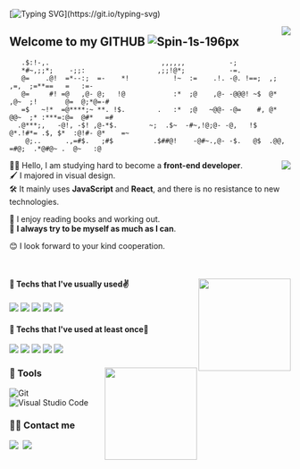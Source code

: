 [![Typing SVG](https://readme-typing-svg.herokuapp.com?font=Anton&size=30&color=5B7683&width=550&lines=Hello%2C+I'm++Juhwan+Lee+(*%CB%8A%E1%B5%95%CB%8B*)%EF%BE%89;I'm+a+front-end+developer+who+always+tries)](https://git.io/typing-svg)

<img align='right' src="https://hits.seeyoufarm.com/api/count/incr/badge.svg?url=https%3A%2F%2Fgithub.com%2FJuhwanLeeKR&count_bg=%238D9C9F&title_bg=%232F2929&icon=mailchimp.svg&icon_color=%23FFFFFF&title=WELCOME&edge_flat=false)](https://github.com/JuhwanLeeKR">

## Welcome to my GITHUB ![Spin-1s-196px](https://user-images.githubusercontent.com/87694150/162137332-caf80bca-22bb-458c-b3da-9ccdbbc640c7.svg)


```
   .$:!-,.                            ,,,,,,           -;                                       
   *#~,;;*;    -;;:                  ,;;!@*;           -=.                                       
   @=    .@!  =*--:;  =-    *!           !~  :=    .!. -@. !==;  ,;      ,=,  ;=**==   =   :=-   
   @=     #! =@   ,@- @;   !@            :*  ;@    ,@- -@@@! ~$  @*  ,@~  ;!       @=  @;*@=-#   
   =$   ~!*  =@****;~ **. !$.        .   :*  ;@   ~@@- -@=    #, @*  @@~  ;* :***=:@=  @#*   =#   
  .@***;,   -@!, -$! ,@-*$.        ~;  .$~  -#~,!@;@- -@,   !$  @*.!#*= .$, $*  :@!#- @*    =~   
    @;..      .,=#$.   ;#$          .$##@!    -@#~.,@- -$.   @$  .@@,  =#@;  .*@#@~ .  @~   :@   
```
<img align='right' src="http://mazassumnida.wtf/api/v2/generate_badge?boj=dev_juhwan">


<div>

  
🧑‍💻 Hello, I am studying hard to become a __front-end developer__.<br/>
🖌️ I majored in visual design. <br/>
🛠️ It mainly uses __JavaScript__ and __React__, and there is no resistance to new technologies.


📖 I enjoy reading books and working out. <br/>
💪 __I always try to be myself as much as I can__.

😊 I look forward to your kind cooperation.

  
<br/>
  
</div>




  
<!--  -->

<div align='left'>

<img align='right' src="https://github-readme-stats.vercel.app/api/top-langs/?username=juhwanleekr&show_icons=true&hide_border=true&title_color=004386&icon_color=004386&layout=compact&theme=tokyonight" height="165">
  

#### 📍 Techs that I've usually used✌️
  
<img src="https://img.shields.io/badge/html5-E34F26?style=for-the-badge&logo=html5&logoColor=white">
<img src="https://img.shields.io/badge/CSS-1572B6?style=for-the-badge&logo=CSS3&logoColor=white">
<img src="https://img.shields.io/badge/JavaScript-f7ea00?style=for-the-badge&logo=JavaScript&logoColor=black">
<img src="https://img.shields.io/badge/Python-3766AB?style=for-the-badge&logo=Python&logoColor=white"/>
<img src="https://img.shields.io/badge/react-blueviolet?style=for-the-badge&logo=react&logoColor=white">
<br/>
  
  #### 📍 Techs that I've used at least once🙂
  
<img src="https://img.shields.io/badge/jQuery-0769AD?style=for-the-badge&logo=jQuery&logoColor=white"/>
<img src="https://img.shields.io/badge/Flask-00c6d1?style=for-the-badge&logo=Flask&logoColor=white"/>
<img src="https://img.shields.io/badge/Sass-CC6699?style=for-the-badge&logo=Sass&logoColor=white"/>
<img src="https://img.shields.io/badge/AWS%20EC2-232F3E?style=for-the-badge&logo=AmazonAWS&logoColor=white"/>
<img src="https://img.shields.io/badge/MongoDB-47A248?style=for-the-badge&logo=MongoDB&logoColor=white"/>
  
  
</div>
  
<div align='left'>
<img align='right' src="https://github-readme-stats.vercel.app/api?username=juhwanleekr&border_color=000000&theme=tokyonight" height="165">
  

  

  
### 🔨 Tools
  
![Git](https://img.shields.io/badge/Git-F05032.svg?&style=for-the-badge&logo=Git&logoColor=white)
![Visual Studio Code](https://img.shields.io/badge/VSCode-007ACC.svg?&style=for-the-badge&logo=Visual%20Studio%20Code&logoColor=white)

### 🧑‍💻 Contact me  
  
<a href="https://velog.io/@leejuhwan"><img src="https://img.shields.io/badge/Tech%20Blog-11B48A?style=for-the-badge&logo=Velog&logoColor=white&link=https://velog.io/@leejuhwan"/></a>&nbsp;
<a href="mailto:dev.juhwanlee@gmail.com"><img src="https://img.shields.io/badge/Gmail-d14836?style=for-the-badge&logo=Gmail&logoColor=white&link=dev.juhwanlee@gmail.com"/></a>

</div>
<!-- ![trophy](https://github-profile-trophy.vercel.app/?username=juhwanleekr) -->
  

  

